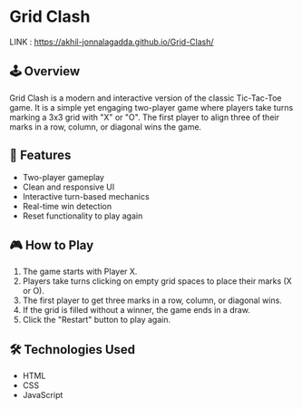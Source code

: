 # Grid Clash
LINK : https://akhil-jonnalagadda.github.io/Grid-Clash/
## 🕹️ Overview
Grid Clash is a modern and interactive version of the classic Tic-Tac-Toe game. It is a simple yet engaging two-player game where players take turns marking a 3x3 grid with "X" or "O". The first player to align three of their marks in a row, column, or diagonal wins the game.

## 🚀 Features
- Two-player gameplay  
- Clean and responsive UI  
- Interactive turn-based mechanics  
- Real-time win detection  
- Reset functionality to play again  

## 🎮 How to Play
1. The game starts with Player X.  
2. Players take turns clicking on empty grid spaces to place their marks (X or O).  
3. The first player to get three marks in a row, column, or diagonal wins.  
4. If the grid is filled without a winner, the game ends in a draw.  
5. Click the "Restart" button to play again.  

## 🛠️ Technologies Used
- HTML  
- CSS  
- JavaScript  

